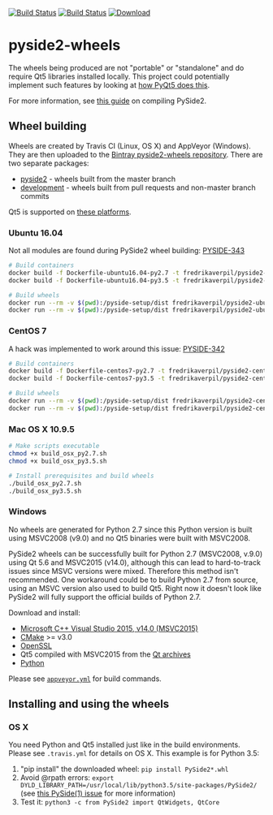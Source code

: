 [![Build Status](https://travis-ci.org/fredrikaverpil/pyside2-wheels.svg?branch=master)](https://travis-ci.org/fredrikaverpil/pyside2-wheels) [![Build Status](https://ci.appveyor.com/api/projects/status/plmqonu08rea3s4f/branch/master?svg=true)](https://ci.appveyor.com/project/fredrikaverpil/pyside2-wheels) [ ![Download](https://api.bintray.com/packages/fredrikaverpil/pyside2-wheels/pyside2/images/download.svg) ](https://bintray.com/fredrikaverpil/pyside2-wheels/pyside2/_latestVersion)

# pyside2-wheels

The wheels being produced are not "portable" or "standalone" and do require Qt5 libraries installed locally. This project could potentially implement such features by looking at [how PyQt5 does this](https://github.com/pyqt/python-qt5/wiki/Updating-the-repository#bundling).

For more information, see [this guide](https://fredrikaverpil.github.io/2016/08/17/compiling-pyside2/) on compiling PySide2.

## Wheel building

Wheels are created by Travis CI (Linux, OS X) and AppVeyor (Windows). They are then uploaded to the [Bintray pyside2-wheels repository](https://bintray.com/fredrikaverpil/pyside2-wheels/). There are two separate packages:

* [pyside2](https://bintray.com/fredrikaverpil/pyside2-wheels/pyside2) - wheels built from the master branch
* [development](https://bintray.com/fredrikaverpil/pyside2-wheels/development) - wheels built from pull requests and non-master branch commits

Qt5 is supported on [these platforms](http://doc.qt.io/qt-5/supported-platforms.html).

### Ubuntu 16.04

Not all modules are found during PySide2 wheel building: [PYSIDE-343](https://bugreports.qt.io/browse/PYSIDE-343)

```bash
# Build containers
docker build -f Dockerfile-ubuntu16.04-py2.7 -t fredrikaverpil/pyside2-ubuntu16.04-py2.7 .
docker build -f Dockerfile-ubuntu16.04-py3.5 -t fredrikaverpil/pyside2-ubuntu16.04-py3.5 .

# Build wheels
docker run --rm -v $(pwd):/pyside-setup/dist fredrikaverpil/pyside2-ubuntu16.04-py2.7
docker run --rm -v $(pwd):/pyside-setup/dist fredrikaverpil/pyside2-ubuntu16.04-py3.5
```

### CentOS 7

A hack was implemented to work around this issue: [PYSIDE-342](https://bugreports.qt.io/browse/PYSIDE-342)

```bash
# Build containers
docker build -f Dockerfile-centos7-py2.7 -t fredrikaverpil/pyside2-centos7-py2.7 .
docker build -f Dockerfile-centos7-py3.5 -t fredrikaverpil/pyside2-centos7-py3.5 .

# Build wheels
docker run --rm -v $(pwd):/pyside-setup/dist fredrikaverpil/pyside2-centos7-py2.7
docker run --rm -v $(pwd):/pyside-setup/dist fredrikaverpil/pyside2-centos7-py3.5
```

### Mac OS X 10.9.5

```bash
# Make scripts executable
chmod +x build_osx_py2.7.sh
chmod +x build_osx_py3.5.sh

# Install prerequisites and build wheels
./build_osx_py2.7.sh
./build_osx_py3.5.sh
```

### Windows

No wheels are generated for Python 2.7 since this Python version is built using MSVC2008 (v9.0) and no Qt5 binaries were built with MSVC2008.

PySide2 wheels can be successfully built for Python 2.7 (MSVC2008, v.9.0) using Qt 5.6 and MSVC2015 (v14.0), although this can lead to hard-to-track issues since MSVC versions were mixed. Therefore this method isn't recommended. One workaround could be to build Python 2.7 from source, using an MSVC version also used to build Qt5. Right now it doesn't look like PySide2 will fully support the official builds of Python 2.7.

Download and install:

* [Microsoft C++ Visual Studio 2015, v14.0 (MSVC2015)](https://www.visualstudio.com/)
* [CMake](https://cmake.org/download) >= v3.0
* [OpenSSL](https://sourceforge.net/projects/openssl)
* Qt5 compiled with MSVC2015 from the [Qt archives](https://download.qt.io/archive/qt/)
* [Python](https://www.python.org)

Please see [`appveyor.yml`](https://github.com/fredrikaverpil/pyside2-wheels/blob/master/appveyor.yml) for build commands.

## Installing and using the wheels

### OS X

You need Python and Qt5 installed just like in the build environments. Please see `.travis.yml` for details on OS X. This example is for Python 3.5:

1. "pip install" the downloaded wheel: `pip install PySide2*.whl`
2. Avoid @rpath errors: `export DYLD_LIBRARY_PATH=/usr/local/lib/python3.5/site-packages/PySide2/` (see [this PySide(1) issue](https://github.com/PySide/PySide/issues/129) for more information)
3. Test it: `python3 -c from PySide2 import QtWidgets, QtCore`

